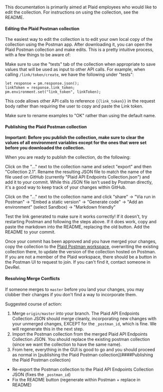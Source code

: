 This documentation is primarily aimed at Plaid employees who would like to edit the collection. For instructions on using the collection, see the README.

#### Editing the Plaid Postman collection
The easiest way to edit the collection is to edit your own local copy of the collection using the Postman app. After downloading it, you can open the Plaid Postman collection and make edits. This is a pretty intuitive process, with a few things to be aware of:

Make sure to use the "tests" tab of the collection when appropriate to save values that will be used as input to other API calls. For example, when calling `/link/token/create`, we have the following under "tests":

```
let response = pm.response.json();
linkToken = response.link_token;
pm.environment.set("link_token", linkToken);
```

This code allows other API calls to reference ``{{link_token}}`` in the request body rather than requiring the user to copy and paste the Link token.

Make sure to rename examples to "OK" rather than using the default name.

#### Publishing the Plaid Postman collection

**Important: Before you publish the collection, make sure to clear the values of all environment variables except for the ones that were set before you downloaded the collection.**

When you are ready to publish the collection, do the following:

Click on the "..." next to the collection name and select "export" and then "Collection 2.1". Rename the resulting JSON file to match the name of the file used on GitHub (currently "Plaid API Endpoints Collection.json") and add it to your commit. While this JSON file isn't used by Postman directly, it's a good way to keep track of your changes within GitHub.

Click on the "..." next to the collection name and click "share" -> "Via run in Postman" -> "Embed a static version" -> "Generate code" -> "Add an environment" (select Sandbox) -> "Markdown friendly" 

Test the link generated to make sure it works correctly! If it doesn't, try restarting Postman and following the steps above. If it does work, copy and paste the markdown into the README, replacing the old button. Add the README to your commit.

Once your commit has been approved and you have merged your changes, copy the collection to the [Plaid Postman workspace](https://www.postman.com/plaid-api/workspace/plaid/collection/12160321-029fcda5-4c0c-478f-8fe4-0431f99e213e), overwriting the existing collection there, to update the version of the collection hosted on Postman. If you are not a member of the Plaid workspace, there should be a button in the Postman UI to request to join. If you can't find it, contact someone in DevRel.

#### Resolving Merge Conflicts
If someone merges to `master` before you land your changes, you may clobber their changes if you don't find a way to incorporate them.

Suggested course of action:
1. Merge `origin/master` into your branch. The Plaid API Endpoints Collection JSON should merge cleanly, incorporating new changes with your unmerged changes, EXCEPT for the `_postman_id`, which is fine. We will regenerate this in the next step.
1. Import the Postman collection from the merged Plaid API Endpoints Collection JSON. You should replace the existing postman collection (since we want the collection to have the same name).
1. From here, everything in the GUI is good to go and you should proceed as normal in [publishing the Plaid Postman collection](####Publishing the Plaid Postman collection)
  - Re-export the Postman collection to the Plaid API Endpoints Collection JSON (fixes the `_postman_id`)
  - Fix the README button (regenerate within Postman + replace in README)
